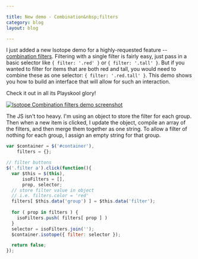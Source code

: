 ```yaml
---

title: New demo - Combination&nbsp;filters
category: blog
layout: blog

---
```


I just added a new Isotope demo for a highly-requested feature -- [combination filters](http://isotope.metafizzy.co/demos/combination-filters.html). Filtering with a single filter is fairly easy, just pass in a basic selector like `{ filter: '.red' }` or `{ filter: '.tall' }`. But if you wanted to filter for items that are both red and tall, you would need to combine these as one selector: `{ filter: '.red.tall' }`. This demo shows you how to build an interface that will allow for such an interaction.

Check it out in all its Playskool glory!

[![Isotope Combination filters demo screenshot](http://i.imgur.com/nD4KQ.png)](http://isotope.metafizzy.co/demos/combination-filters.html)

The JS isn't too heavy. I'm using an object to store the filter for each group.  Then when a new item is clicked, I update the object, compile an array of the filters, and then merge them together as one string. To allow a filter of nothing for each group, I assign an empty string for that group.

``` javascript
var $container = $('#container'),
    filters = {};

// filter buttons
$('.filter a').click(function(){
  var $this = $(this),
      isoFilters = [],
      prop, selector;
  // store filter value in object
  // i.e. filters.color = 'red'
  filters[ $this.data('group') ] = $this.data('filter');
  
  for ( prop in filters ) {
    isoFilters.push( filters[ prop ] )
  }
  selector = isoFilters.join('');
  $container.isotope({ filter: selector });

  return false;
});
```
